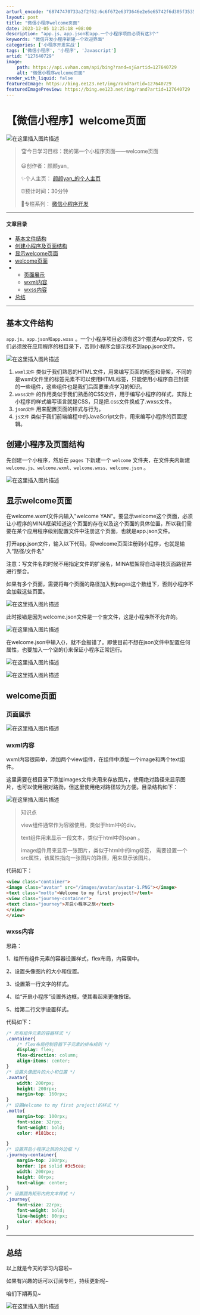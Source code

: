 ```yaml
---
arturl_encode: "68747470733a2f2f62:6c6f672e6373646e2e6e65742f6d305f35353339343332382f:61727469636c652f64657461696c732f313237363430373239"
layout: post
title: "微信小程序welcome页面"
date: 2023-12-05 12:25:18 +08:00
description: "app.js、app.json和app.一个小程序项目必须有这3个"
keywords: "微信开发小程序新建一个欢迎界面"
categories: ['小程序开发实战']
tags: ['微信小程序', '小程序', 'Javascript']
artid: "127640729"
image:
    path: https://api.vvhan.com/api/bing?rand=sj&artid=127640729
    alt: "微信小程序welcome页面"
render_with_liquid: false
featuredImage: https://bing.ee123.net/img/rand?artid=127640729
featuredImagePreview: https://bing.ee123.net/img/rand?artid=127640729
---
```


# 【微信小程序】welcome页面

![在这里插入图片描述](https://i-blog.csdnimg.cn/blog_migrate/066a92942bbb15283191a0255771996e.gif#pic_center)

> 🏆今日学习目标：我的第一个小程序页面——welcome页面
>   
> 😃创作者：颜颜yan_
>   
> ✨个人主页：
> [颜颜yan_的个人主页](https://blog.csdn.net/m0_55394328?spm=1011.2421.3001.5343)
>   
> ⏰预计时间：30分钟
>   
> 🎉专栏系列：
> [微信小程序开发](https://blog.csdn.net/m0_55394328/category_12077662.html)

---

#### 文章目录

* [基本文件结构](#_12)
* [创建小程序及页面结构](#_21)
* [显示welcome页面](#welcome_24)
* [welcome页面](#welcome_35)
* + [页面展示](#_36)
  + [wxml内容](#wxml_39)
  + [wxss内容](#wxss_60)
* [总结](#_109)

---

## 基本文件结构

`app.js、app.json和app.wxss`
。一个小程序项目必须有这3个描述App的文件，它们必须放在应用程序的根目录下，否则小程序会提示找不到app.json文件。
  
![在这里插入图片描述](https://i-blog.csdnimg.cn/blog_migrate/eb6eb6c95a8f8805165f34ff76297394.png)

1. `wxml文件`
   类似于我们熟悉的HTML文件，用来编写页面的标签和骨架，不同的是wxml文件里的标签元素不可以使用HTML标签，只能使用小程序自己封装的一些组件，这些组件也是我们后面要重点学习的知识。
2. `wxss文件`
   的作用类似于我们熟悉的CSS文件，用于编写小程序的样式，实际上小程序的样式编写语言就是CSS，只是把.css文件换成了.wxss文件。
3. `json文件`
   用来配置页面的样式与行为。
4. `js文件`
   类似于我们前端编程中的JavaScript文件，用来编写小程序的页面逻辑。

## 创建小程序及页面结构

先创建一个小程序，然后在
`pages`
下新建一个
`welcome`
文件夹，在文件夹内新建
`welcome.js、welcome.wxml、welcome.wxss、welcome.json`
。
  
![在这里插入图片描述](https://i-blog.csdnimg.cn/blog_migrate/3d0e23b59830f864be19da4ae1b49681.png)

## 显示welcome页面

在welcome.wxml文件内输入"welcome YAN"。要显示welcome这个页面，必须让小程序的MINA框架知道这个页面的存在以及这个页面的具体位置，所以我们需要在某个应用程序级别配置文件中注册这个页面，也就是app.json文件。
  
打开app.json文件，输入以下代码，将welcome页面注册到小程序，也就是输入“路径/文件名”
  

注意：写文件名的时候不用指定文件的扩展名，MINA框架将自动寻找页面路径并进行整合。
  

如果有多个页面，需要将每个页面的路径加入到pages这个数组下，否则小程序不会加载这些页面。
  
![在这里插入图片描述](https://i-blog.csdnimg.cn/blog_migrate/339d9aa86af12f8aa5c9a3895a933685.png)
  

此时报错是因为welcome.json文件是一个空文件，这是小程序所不允许的。
  
![在这里插入图片描述](https://i-blog.csdnimg.cn/blog_migrate/924672f9033b2a530157cba70cb2351a.png)
  
在welcome.json中输入{}，就不会报错了。即使目前不想在json文件中配置任何属性，也要加入一个空的{}来保证小程序正常运行。
  
![在这里插入图片描述](https://i-blog.csdnimg.cn/blog_migrate/ce3f1ccd91e0b58dc912615b9399a3a6.png)
  
![在这里插入图片描述](https://i-blog.csdnimg.cn/blog_migrate/94e5e1f8b9c919b6f1101e2e2f56d338.png)

## welcome页面

### 页面展示

![在这里插入图片描述](https://i-blog.csdnimg.cn/blog_migrate/dc1a7c6cecec69f369c01a6d133bfdc3.png)

### wxml内容

wxml内容很简单，添加两个view组件，在组件中添加一个image和两个text组件。
  
这里需要在根目录下添加images文件夹用来存放图片，使用绝对路径来显示图片，也可以使用相对路劲，但这里使用绝对路径较为方便。目录结构如下：
  
![在这里插入图片描述](https://i-blog.csdnimg.cn/blog_migrate/0d74b615f0597d901cf5908271f162df.png)

> 知识点
>   
> view组件通常作为容器使用，类似于html中的div。
>   
> text组件用来显示一段文本，类似于html中的span 。
>   
> image组件用来显示一张图片，类似于html中的img标签， 需要设置一个src属性，该属性指向一张图片的路径，用来显示该图片。

代码如下：

```html
<view class="container"> 
<image class="avatar" src="/images/avatar/avatar-1.PNG"></image>
<text class="motto">Welcome to my first project!</text>
<view class="journey-container">
<text class="journey">开启小程序之旅</text>
</view>
</view>

```

### wxss内容

思路：
  
1、给所有组件元素的容器设置样式，flex布局，内容居中。
  
2、设置头像图片的大小和位置。
  
3、设置第一行文字的样式。
  
4、给“开启小程序”设置外边框，使其看起来更像按钮。
  
5、给第二行文字设置样式。
  

代码如下：

```css
/* 所有组件元素的容器样式 */
.container{
    /* flex布局控制容器下子元素的排布规则 */
    display: flex;
    flex-direction: column;
    align-items: center;
}
/* 设置头像图片的大小和位置 */
.avatar{
    width: 200rpx;
    height: 200rpx;
    margin-top: 160rpx;
}
/* 设置Welcome to my first project!的样式 */
.motto{
    margin-top: 100rpx;
    font-size: 32rpx;
    font-weight: bold;
    color: #181bcc;

}
/* 设置开启小程序之旅的外边框 */
.journey-container{
    margin-top: 200rpx;
    border: 1px solid #3c5cea;
    width: 200rpx;
    height: 80rpx;
    text-align: center;
}
/* 设置圆角矩形内的文本样式 */
.journey{
    font-size: 22rpx;
    font-weight: bold;
    line-height: 80rpx;
    color: #3c5cea;
}

```

---

## 总结

以上就是今天的学习内容啦~
  
如果有兴趣的话可以订阅专栏，持续更新呢~
  
咱们下期再见~
  
![在这里插入图片描述](https://i-blog.csdnimg.cn/blog_migrate/ffbbb238f4dd27342282549ea31d02f1.gif#pic_center)